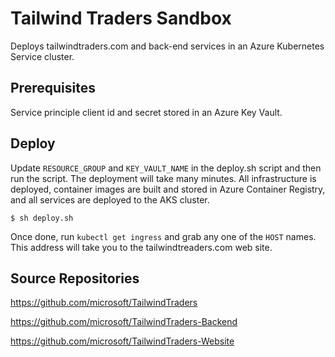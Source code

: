 # Tailwind Traders Sandbox

Deploys tailwindtraders.com and back-end services in an Azure Kubernetes Service cluster.

## Prerequisites

Service principle client id and secret stored in an Azure Key Vault.

## Deploy

Update `RESOURCE_GROUP` and `KEY_VAULT_NAME` in the deploy.sh script and then run the script. The deployment will take many minutes. All infrastructure is deployed, container images are built and stored in Azure Container Registry, and all services are deployed to the AKS cluster.

```
$ sh deploy.sh
```

Once done, run `kubectl get ingress` and grab any one of the `HOST` names. This address will take you to the tailwindtreaders.com web site.

## Source Repositories

https://github.com/microsoft/TailwindTraders

https://github.com/microsoft/TailwindTraders-Backend

https://github.com/microsoft/TailwindTraders-Website
